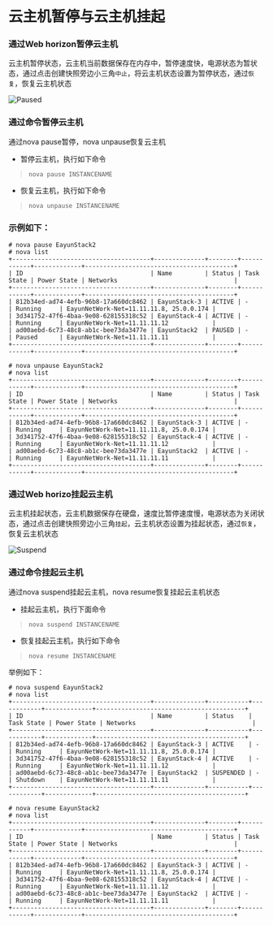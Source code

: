 # 云主机暂停与云主机挂起

### 通过Web horizon暂停云主机

云主机暂停状态，云主机当前数据保存在内存中，暂停速度快，电源状态为暂状态，通过点击创建快照旁边小三角```中止```，将云主机状态设置为暂停状态，通过```恢复```，恢复云主机状态

![Paused](/basic_admin/Picture/paused.jpg)

### 通过命令暂停云主机

通过nova pause暂停，nova unpause恢复云主机

* 暂停云主机，执行如下命令

> ```nova pause INSTANCENAME```

* 恢复云主机，执行如下命令

> ```nova unpause INSTANCENAME```

### 示例如下：

```
# nova pause EayunStack2
# nova list
+--------------------------------------+--------------+--------+------------+-------------+-----------------------------------------+
| ID                                   | Name         | Status | Task State | Power State | Networks                                |
+--------------------------------------+--------------+--------+------------+-------------+-----------------------------------------+
| 812b34ed-ad74-4efb-96b8-17a660dc8462 | EayunStack-3 | ACTIVE | -          | Running     | EayunNetWork-Net=11.11.11.8, 25.0.0.174 |
| 3d341752-47f6-4baa-9e08-628155318c52 | EayunStack-4 | ACTIVE | -          | Running     | EayunNetWork-Net=11.11.11.12            |
| ad00aebd-6c73-48c8-ab1c-bee73da3477e | EayunStack2  | PAUSED | -          | Paused      | EayunNetWork-Net=11.11.11.11            |
+--------------------------------------+--------------+--------+------------+-------------+-----------------------------------------+
```
```
# nova unpause EayunStack2
# nova list
+--------------------------------------+--------------+--------+------------+-------------+-----------------------------------------+
| ID                                   | Name         | Status | Task State | Power State | Networks                                |
+--------------------------------------+--------------+--------+------------+-------------+-----------------------------------------+
| 812b34ed-ad74-4efb-96b8-17a660dc8462 | EayunStack-3 | ACTIVE | -          | Running     | EayunNetWork-Net=11.11.11.8, 25.0.0.174 |
| 3d341752-47f6-4baa-9e08-628155318c52 | EayunStack-4 | ACTIVE | -          | Running     | EayunNetWork-Net=11.11.11.12            |
| ad00aebd-6c73-48c8-ab1c-bee73da3477e | EayunStack2  | ACTIVE | -          | Running     | EayunNetWork-Net=11.11.11.11            |
+--------------------------------------+--------------+--------+------------+-------------+-----------------------------------------+
```

### 通过Web horizo挂起云主机

云主机挂起状态，云主机数据保存在硬盘，速度比暂停速度慢，电源状态为关闭状态，通过点击创建快照旁边小三角```挂起```，云主机状态设置为挂起状态，通过```恢复```，恢复云主机状态

![Suspend](/basic_admin/Picture/suspend.jpg)

### 通过命令挂起云主机

通过nova suspend挂起云主机，nova resume恢复挂起云主机状态

* 挂起云主机，执行下面命令

> ```nova suspend INSTANCENAME```

* 恢复挂起云主机，执行如下命令

> ```nova resume INSTANCENAME```

举例如下：

```
# nova suspend EayunStack2
# nova list
+--------------------------------------+--------------+-----------+------------+-------------+-----------------------------------------+
| ID                                   | Name         | Status    | Task State | Power State | Networks                                |
+--------------------------------------+--------------+-----------+------------+-------------+-----------------------------------------+
| 812b34ed-ad74-4efb-96b8-17a660dc8462 | EayunStack-3 | ACTIVE    | -          | Running     | EayunNetWork-Net=11.11.11.8, 25.0.0.174 |
| 3d341752-47f6-4baa-9e08-628155318c52 | EayunStack-4 | ACTIVE    | -          | Running     | EayunNetWork-Net=11.11.11.12            |
| ad00aebd-6c73-48c8-ab1c-bee73da3477e | EayunStack2  | SUSPENDED | -          | Shutdown    | EayunNetWork-Net=11.11.11.11            |
+--------------------------------------+--------------+-----------+------------+-------------+-----------------------------------------+

```
```
# nova resume EayunStack2
# nova list
+--------------------------------------+--------------+--------+------------+-------------+-----------------------------------------+
| ID                                   | Name         | Status | Task State | Power State | Networks                                |
+--------------------------------------+--------------+--------+------------+-------------+-----------------------------------------+
| 812b34ed-ad74-4efb-96b8-17a660dc8462 | EayunStack-3 | ACTIVE | -          | Running     | EayunNetWork-Net=11.11.11.8, 25.0.0.174 |
| 3d341752-47f6-4baa-9e08-628155318c52 | EayunStack-4 | ACTIVE | -          | Running     | EayunNetWork-Net=11.11.11.12            |
| ad00aebd-6c73-48c8-ab1c-bee73da3477e | EayunStack2  | ACTIVE | -          | Running     | EayunNetWork-Net=11.11.11.11            |
+--------------------------------------+--------------+--------+------------+-------------+-----------------------------------------+
```


